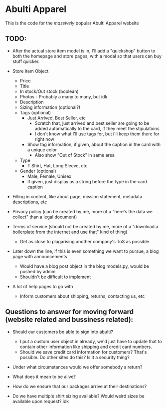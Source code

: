# Abulti Apparel

This is the code for the *massively* popular Abulti Apparel website

## TODO:

* After the actual store item model is in, I'll add a "quickshop" button to both the homepage and store pages, with a modal so that users can buy stuff quicker.

* Store Item Object
	* Price
	* Title
	* In stock/Out stock (boolean)
	* Photos - Probably a many to many, but idk
	* Description 
	* Sizing information (optional?)
	* Tags (optional)
		* Just Arrived, Best Seller, etc
			* Scratch that, just arrived and best seller are going to be added automatically to the card, if they meet the stipulations
			* I don't know what I'll use tags for, but i'll keep them there for right now
		* Show tag information, if given, about the caption in the card with a unique color
			* Also show "Out of Stock" in same area
	* Type
		* T Shirt, Hat, Long Sleeve, etc
	* Gender (optional)
		* Male, Female, Unisex
		* If given, just display as a string before the type in the card caption

* Filling in content, like about page, mission statement, metadata descriptions, etc
* Privacy policy (can be created by me, more of a "here's the data we collect" than a legal document)
* Terms of service (should not be created by me, more of a "download a boilerplate from the internet and use that" kind of thing)
	* Get as close to plagarising another company's ToS as possible

* Later down the line, if this is even something we want to pursue, a blog page with announcements
	* Would have a blog post object in the blog models.py, would be pushed by admin
	* Shouldn't be difficult to implement

* A lot of help pages to go with
	* Inform customers about shipping, returns, contacting us, etc


## Questions to answer for moving forward (website related and bussiness related):

* Should our customers be able to sign into abulti?
	* I put a custom user object in already, we'd just have to update that to contain other information like shipping and credit card numbers.
	* Should we save credit card information for customers? That's possible. Do other sites do this? Is it a security thing?

* Under what circumstances would we offer somebody a return?

* What does it mean to be alive?

* How do we ensure that our packages arrive at their destinations?

* Do we have multiple shirt sizing available? Would weird sizes be available upon request? idk